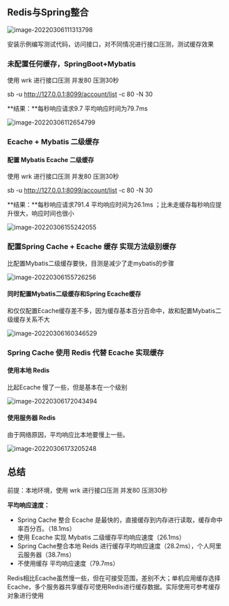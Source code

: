## Redis与Spring整合

![image-20220306111313798](https://cdn.jsdelivr.net/gh/jianhaojiang/PicGoBed/img/20220306111320.png)

安装示例编写测试代码，访问接口，对不同情况进行接口压测，测试缓存效果

### 未配置任何缓存，SpringBoot+Mybatis 

使用 wrk 进行接口压测 并发80 压测30秒

sb -u http://127.0.0.1:8099/account/list -c 80 -N 30

**结果：**每秒响应请求9.7 平均响应时间为79.7ms

![image-20220306112654799](https://cdn.jsdelivr.net/gh/jianhaojiang/PicGoBed/img/20220306112654.png)



### Ecache + Mybatis 二级缓存

#### 配置 Mybatis Ecache 二级缓存

使用 wrk 进行接口压测 并发80 压测30秒

sb -u http://127.0.0.1:8099/account/list -c 80 -N 30

**结果：**每秒响应请求791.4 平均响应时间为26.1ms ；比未走缓存每秒响应提升很大，响应时间也很小

![image-20220306155242055](https://cdn.jsdelivr.net/gh/jianhaojiang/PicGoBed/img/20220306155249.png)



### 配置Spring Cache + Ecache 缓存 实现方法级别缓存

比配置Mybatis二级缓存要快，目测是减少了走mybatis的步骤

![image-20220306155726256](https://cdn.jsdelivr.net/gh/jianhaojiang/PicGoBed/img/20220306173246.png)

#### 同时配置Mybatis二级缓存和Spring Ecache缓存

和仅仅配置Ecache缓存差不多，因为缓存基本百分百命中，故和配置Mybatis二级缓存关系不大

![image-20220306160346529](https://cdn.jsdelivr.net/gh/jianhaojiang/PicGoBed/img/20220306160346.png)

### Spring Cache 使用 Redis 代替 Ecache 实现缓存

#### 使用本地 Redis 

比起Ecache 慢了一些，但是基本在一个级别

![image-20220306172043494](https://cdn.jsdelivr.net/gh/jianhaojiang/PicGoBed/img/20220306172043.png)

#### 使用服务器 Redis

由于网络原因，平均响应比本地要慢上一些。

![image-20220306173205248](https://cdn.jsdelivr.net/gh/jianhaojiang/PicGoBed/img/20220306173205.png)



## 总结

前提：本地环境，使用 wrk 进行接口压测 并发80 压测30秒

**平均响应速度：**

- Spring Cache 整合 Ecache 是最快的，直接缓存到内存进行读取，缓存命中率百分百。（18.1ms）
- 使用 Ecache 实现 Mybatis 二级缓存平均响应速度（26.1ms）
- Spring Cache整合本地 Reids 进行缓存平均响应速度（28.2ms），个人阿里云服务器（38.7ms）
- 不使用缓存 平均响应速度（79.7ms）

Redis相比Ecache虽然慢一些，但在可接受范围，差别不大；单机应用缓存选择Ecache，多个服务器共享缓存可使用Redis进行缓存数据。实际使用可参考缓存对象进行使用

​	

​	

​	

​	